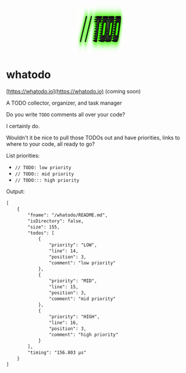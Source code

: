 <p align="center">
    <a href="#">
        <img width="128px"
             height="128px"
             alt="xterrainlogo"
             src="./todo.png" />
    </a>
</p>

# whatodo

[https://whatodo.io](https://whatodo.io) (coming soon)

A TODO collector, organizer, and task manager

Do you write `TODO` comments all over your code?

I certainly do.

Wouldn't it be nice to pull those TODOs out and have priorities, links to where to your code, all ready to go?

List priorities:

- `// TODO: low priority`
- `// TODO:: mid priority`
- `// TODO::: high priority`

Output:

```
[
    {
        "fname": "/whatodo/README.md",
        "isDirectory": false,
        "size": 155,
        "todos": [
            {
                "priority": "LOW",
                "line": 14,
                "position": 3,
                "comment": "low priority"
            },
            {
                "priority": "MID",
                "line": 15,
                "position": 3,
                "comment": "mid priority"
            },
            {
                "priority": "HIGH",
                "line": 16,
                "position": 3,
                "comment": "high priority"
            }
        ],
        "timing": "156.803 μs"
    }
]
```